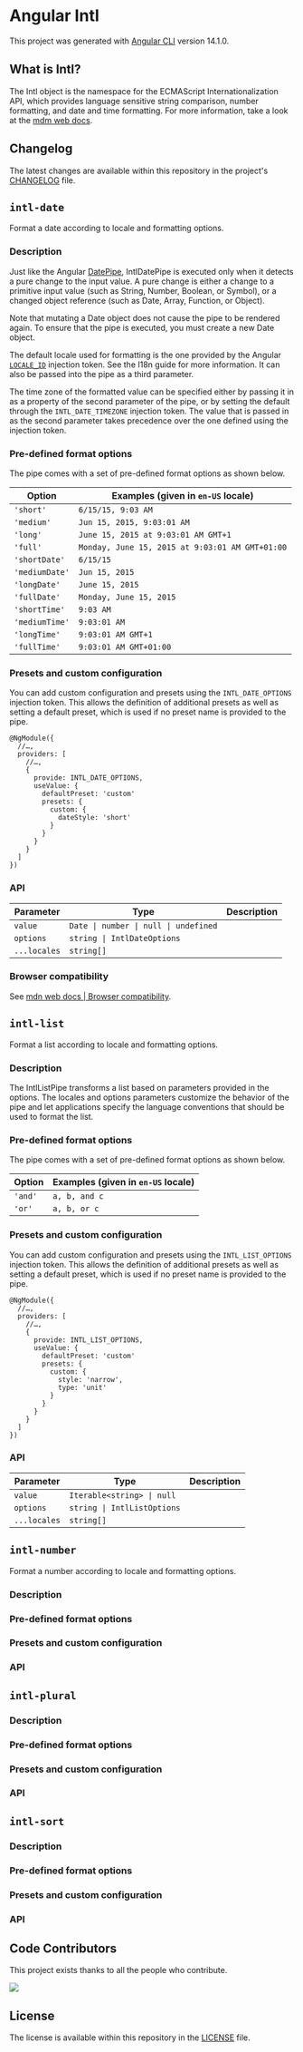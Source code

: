 # Angular Intl

This project was generated with [Angular CLI](https://github.com/angular/angular-cli) version 14.1.0.

## What is Intl?

The Intl object is the namespace for the ECMAScript Internationalization API, which provides language sensitive string comparison, number formatting, and date and time formatting. For more information, take a look at the [mdm web docs](https://developer.mozilla.org/en-US/docs/Web/JavaScript/Reference/Global_Objects/Intl).

## Changelog

The latest changes are available within this repository in the project's [CHANGELOG](https://github.com/haiilo/ngx-intl/blob/main/projects/ngx-intl/CHANGELOG.md) file.

## `intl-date`

Format a date according to locale and formatting options.

### Description

Just like the Angular [DatePipe](https://angular.io/api/common/DatePipe), IntlDatePipe is executed only when it detects a pure change to the input value. A pure change is either a change to a primitive input value (such as String, Number, Boolean, or Symbol), or a changed object reference (such as Date, Array, Function, or Object).

Note that mutating a Date object does not cause the pipe to be rendered again. To ensure that the pipe is executed, you must create a new Date object.

The default locale used for formatting is the one provided by the Angular [`LOCALE_ID`](https://angular.io/api/core/LOCALE_ID) injection token. See the I18n guide for more information. It can also be passed into the pipe as a third parameter.

The time zone of the formatted value can be specified either by passing it in as a property of the second parameter of the pipe, or by setting the default through the `INTL_DATE_TIMEZONE` injection token. The value that is passed in as the second parameter takes precedence over the one defined using the injection token.

### Pre-defined format options

The pipe comes with a set of pre-defined format options as shown below.

| Option        | Examples (given in `en-US` locale)              |
|---------------|-------------------------------------------------|
| `'short'`     | `6/15/15, 9:03 AM`                              |
| `'medium'`    | `Jun 15, 2015, 9:03:01 AM`                      |
| `'long'`      | `June 15, 2015 at 9:03:01 AM GMT+1`             |
| `'full'`      | `Monday, June 15, 2015 at 9:03:01 AM GMT+01:00` |
| `'shortDate'` | `6/15/15`                                       |
| `'mediumDate'`| `Jun 15, 2015`                                  |
| `'longDate'`  | `June 15, 2015`                                 |
| `'fullDate'`  | `Monday, June 15, 2015`                         |
| `'shortTime'` | `9:03 AM`                                       |
| `'mediumTime'`| `9:03:01 AM`                                    |
| `'longTime'`  | `9:03:01 AM GMT+1`                              |
| `'fullTime'`  | `9:03:01 AM GMT+01:00`                          |

### Presets and custom configuration

You can add custom configuration and presets using the `INTL_DATE_OPTIONS` injection token. This allows the definition of additional presets as well as setting a default preset, which is used if no preset name is provided to the pipe.

```
@NgModule({
  //…,
  providers: [
    //…,
    {
      provide: INTL_DATE_OPTIONS,
      useValue: {
        defaultPreset: 'custom'
        presets: {
          custom: {
            dateStyle: 'short'
          }
        }
      }
    }
  ]
})
```

### API

| Parameter    | Type                                  | Description           |
|--------------|---------------------------------------|-----------------------|
| `value`      | `Date \| number \| null \| undefined` |                       |
| `options`    | `string \| IntlDateOptions`           |                       |
| `...locales` | `string[]`                            |                       |

### Browser compatibility

See [mdn web docs | Browser compatibility](https://developer.mozilla.org/en-US/docs/Web/JavaScript/Reference/Global_Objects/Intl/DateTimeFormat/format#browser_compatibility).

## `intl-list`

Format a list according to locale and formatting options.

### Description

The IntlListPipe transforms a list based on parameters provided in the options. The locales and options parameters customize the behavior of the pipe and let applications specify the language conventions that should be used to format the list.

### Pre-defined format options

The pipe comes with a set of pre-defined format options as shown below.

| Option  | Examples (given in `en-US` locale) |
|---------|------------------------------------|
| `'and'` | `a, b, and c`                      |
| `'or'`  | `a, b, or c`                       |

### Presets and custom configuration

You can add custom configuration and presets using the `INTL_LIST_OPTIONS` injection token. This allows the definition of additional presets as well as setting a default preset, which is used if no preset name is provided to the pipe.

```
@NgModule({
  //…,
  providers: [
    //…,
    {
      provide: INTL_LIST_OPTIONS,
      useValue: {
        defaultPreset: 'custom'
        presets: {
          custom: {
            style: 'narrow',
            type: 'unit'
          }
        }
      }
    }
  ]
})
```

### API

| Parameter    | Type                        | Description           |
|--------------|-----------------------------|-----------------------|
| `value`      | `Iterable<string> \| null`  |                       |
| `options`    | `string \| IntlListOptions` |                       |
| `...locales` | `string[]`                  |                       |

## `intl-number`

Format a number according to locale and formatting options.

### Description
### Pre-defined format options
### Presets and custom configuration
### API

## `intl-plural`
### Description
### Pre-defined format options
### Presets and custom configuration
### API

## `intl-sort`
### Description
### Pre-defined format options
### Presets and custom configuration
### API

## Code Contributors

This project exists thanks to all the people who contribute.

<a href="https://github.com/haiilo/ngx-intl/graphs/contributors">
  <img src="https://contrib.rocks/image?repo=haiilo/ngx-intl" />
</a>

## License

The license is available within this repository in the
[LICENSE](https://github.com/haiilo/ngx-intl/blob/main/LICENSE) file.
